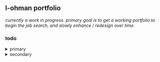 ## l-ohman portfolio

_currently a work in progress. primary goal is to get a working portfolio to begin the job search, and slowly enhance / redesign over time._

### todo

<details>
<summary>primary</summary>

- [ ] update bio with info removed from skills/projects
- [ ] shouldn't have to expand projects to see images - should redesign asap
- [ ] force scroll when expanding/collapsing SingleProject (might not work with current setup)
  - [ ] something along the lines of: main container + secondary container
  - [ ] where 'secondary container' is only visible when isExpanded===true
- [x] ~~update description formatting + content~~
- [ ] reformat skills content (in progress)
- [x] ~~header: add scroll functionality, keep on top~~
- [x] ~~footer: move links to some 'Contact' container~~
- [ ] add proper colors (have added some basics, but definitely needs work)
- [ ] test mobile view and ensure formatting works properly

</details>

<details>
<summary>secondary</summary>

- [ ] add links ~~+ logos~~ (for next, react, redux, etc)
- [ ] create favicon
- [ ] add favicon/name to header
- [ ] create some sort of 'Hero'
- [x] ~~remove unused images~~
- [ ] find a really nice font
- [ ] gradient to lighter color at bottom of page (maybe)

</details>
